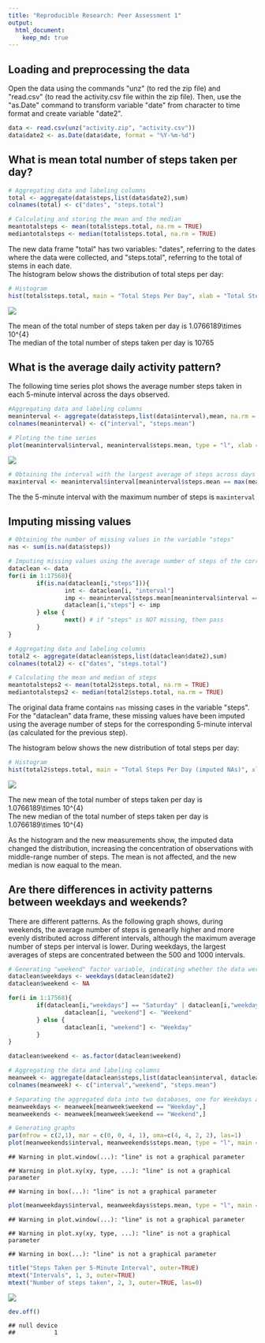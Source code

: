```yaml
---
title: "Reproducible Research: Peer Assessment 1"
output: 
  html_document:
    keep_md: true
---
```



## Loading and preprocessing the data

Open the data using the commands "unz" (to red the zip file) and "read.csv" (to read the activity.csv file within the zip file). Then, use the "as.Date" command to transform variable "date" from character to time format and create variable "date2".


```r
data <- read.csv(unz("activity.zip", "activity.csv"))
data$date2 <- as.Date(data$date, format = "%Y-%m-%d")
```

## What is mean total number of steps taken per day?


```r
# Aggregating data and labeling columns
total <- aggregate(data$steps,list(data$date2),sum)
colnames(total) <- c("dates", "steps.total")

# Calculating and storing the mean and the median
meantotalsteps <- mean(total$steps.total, na.rm = TRUE)
mediantotalsteps <- median(total$steps.total, na.rm = TRUE)
```

The new data frame "total" has two variables: "dates", referring to the dates where the data were collected, and "steps.total", referring to the total of stems in each date.  
The histogram below shows the distribution of total steps per day:


```r
# Histogram
hist(total$steps.total, main = "Total Steps Per Day", xlab = "Total Steps per Day")
```

![](PA1_template_files/figure-html/secondchunk.hist-1.png)<!-- -->

The mean of the total number of steps taken per day is 1.0766189\times 10^{4}  
The median of the total number of steps taken per day is 10765  


## What is the average daily activity pattern?

The following time series plot shows the average number steps taken in each 5-minute interval across the days observed.

```r
#Aggregating data and labeling columns
meaninterval <- aggregate(data$steps,list(data$interval),mean, na.rm = TRUE)
colnames(meaninterval) <- c("interval", "steps.mean")

# Ploting the time series
plot(meaninterval$interval, meaninterval$steps.mean, type = "l", xlab = "5-minute intervals", ylab = "average number of steps taken", main = "Time Series of Average Steps Taken per 5-Minute Interval")
```

![](PA1_template_files/figure-html/thirdchunk-1.png)<!-- -->

```r
# Obtaining the interval with the largest average of steps across days
maxinterval <- meaninterval$interval[meaninterval$steps.mean == max(meaninterval$steps.mean)]
```

The the 5-minute interval with the maximum number of steps is `maxinterval` 

## Imputing missing values


```r
# Obtaining the number of missing values in the variable "steps"
nas <- sum(is.na(data$steps))

# Imputing missing values using the average number of steps of the corresponding 5-minute interval (as calculated in "maininterval"). The framework "dataclean" contains the data with the imputed values included
dataclean <- data
for(i in 1:17568){                                                                      # loop based on the number of rows
        if(is.na(dataclean[i,"steps"])){                                                # evaluate if "steps" is missing at a given row
                int <- dataclean[i, "interval"]                                    # if "steps" is missing, then save the corresponding 5-minute interval
                imp <- meaninterval$steps.mean[meaninterval$interval == int]       # extract the average of the same 5-minute interval from "meaninterval"
                dataclean[i,"steps"] <- imp                                             # replace the missing value with the average of the corresponding interval
        } else {
                next() # if "steps" is NOT missing, then pass
        }
}

# Aggregating data and labeling columns
total2 <- aggregate(dataclean$steps,list(dataclean$date2),sum)
colnames(total2) <- c("dates", "steps.total")

# Calculating the mean and median of steps
meantotalsteps2 <- mean(total2$steps.total, na.rm = TRUE)
mediantotalsteps2 <- median(total2$steps.total, na.rm = TRUE)
```

The original data frame contains `nas` missing cases in the variable "steps". For the "dataclean" data frame, these missing values have been imputed using the average number of steps for the corresponding 5-minute interval (as calculated for the previous step).  

The histogram below shows the new distribution of total steps per day:


```r
# Histogram
hist(total2$steps.total, main = "Total Steps Per Day (imputed NAs)", xlab = "Total Steps per Day")
```

![](PA1_template_files/figure-html/fourthchunk.his-1.png)<!-- -->

The new mean of the total number of steps taken per day is 1.0766189\times 10^{4}  
The new median of the total number of steps taken per day is 1.0766189\times 10^{4}  

As the histogram and the new measurements show, the imputed data changed the distribution, increasing the concentration of observations with middle-range number of steps. The mean is not affected, and the new median is now eaqual to the mean.

## Are there differences in activity patterns between weekdays and weekends?

There are different patterns. As the following graph shows, during weekends, the average number of steps is genearlly higher and more evenly distributed across different intervals, although the maximum average number of steps per interval is lower. During weekdays, the largest averages of steps are concentrated between the 500 and 1000 intervals.


```r
# Generating "weekend" factor variable, indicating whether the data were taken in a weekday or a weekend
dataclean$weekdays <- weekdays(dataclean$date2)
dataclean$weekend <- NA

for(i in 1:17568){
        if(dataclean[i,"weekdays"] == "Saturday" | dataclean[i,"weekdays"] == "Sunday") {
                dataclean[i, "weekend"] <- "Weekend"
        } else {
                dataclean[i, "weekend"] <- "Weekday"
        }
}

dataclean$weekend <- as.factor(dataclean$weekend)

# Aggregating the data and labeling columns
meanweek <- aggregate(dataclean$steps,list(dataclean$interval, dataclean$weekend),mean, na.rm = TRUE)
colnames(meanweek) <- c("interval","weekend", "steps.mean")

# Separating the aggregated data into two databases, one for Weekdays and another for Weekends
meanweekdays <- meanweek[meanweek$weekend == "Weekday",]
meanweekends <- meanweek[meanweek$weekend == "Weekend",]

# Generating graphs
par(mfrow = c(2,1), mar = c(0, 0, 4, 1), oma=c(4, 4, 2, 2), las=1)
plot(meanweekends$interval, meanweekends$steps.mean, type = "l", main = "Weekend", line = 0.5, xlab = "", ylab = "")
```

```
## Warning in plot.window(...): "line" is not a graphical parameter
```

```
## Warning in plot.xy(xy, type, ...): "line" is not a graphical parameter
```

```
## Warning in box(...): "line" is not a graphical parameter
```

```r
plot(meanweekdays$interval, meanweekdays$steps.mean, type = "l", main = "Weekday", line = 0.5, xlab = "", ylab = "")
```

```
## Warning in plot.window(...): "line" is not a graphical parameter
```

```
## Warning in plot.xy(xy, type, ...): "line" is not a graphical parameter
```

```
## Warning in box(...): "line" is not a graphical parameter
```

```r
title("Steps Taken per 5-Minute Interval", outer=TRUE)
mtext("Intervals", 1, 3, outer=TRUE)
mtext("Number of steps taken", 2, 3, outer=TRUE, las=0)
```

![](PA1_template_files/figure-html/fifthchunk-1.png)<!-- -->

```r
dev.off()
```

```
## null device 
##           1
```
